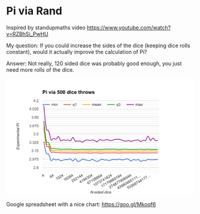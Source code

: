 # Pi via Rand

Inspired by standupmaths video https://www.youtube.com/watch?v=RZBhSi_PwHU

My question: If you could increase the sides of the dice (keeping dice rolls constant), would it actually improve the calculation of Pi?

Answer: Not really, 120 sided dice was probably good enough, you just need more rolls of the dice.

![Pi via 500 dice throws](chart.png)

Google spreadsheet with a nice chart: https://goo.gl/Mkoqf6


